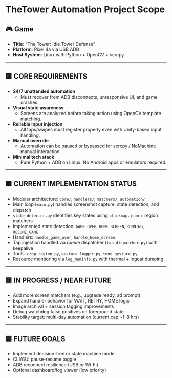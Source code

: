 # TheTower Automation Project Scope

## 🎮 Game
- **Title**: "The Tower: Idle Tower Defense"
- **Platform**: Pixel 4a via USB ADB
- **Host System**: Linux with Python + OpenCV + scrcpy

---

## 🟥 CORE REQUIREMENTS

- **24/7 unattended automation**
  - Must recover from ADB disconnects, unresponsive UI, and game crashes.
- **Visual state awareness**
  - Screens are analyzed before taking action using OpenCV template matching.
- **Reliable input injection**
  - All taps/swipes must register properly even with Unity-based input handling.
- **Manual override**
  - Automation can be paused or bypassed for scrcpy / NoMachine manual interaction.
- **Minimal tech stack**
  - Pure Python + ADB on Linux. No Android apps or emulators required.

---

## 🟧 CURRENT IMPLEMENTATION STATUS

- Modular architecture: `core/`, `handlers/`, `matchers/`, `automation/`
- Main loop (`main.py`) handles screenshot capture, state detection, and dispatch
- `state_detector.py` identifies key states using `clickmap.json` + region matchers
- Implemented state detection: `GAME_OVER`, `HOME_SCREEN`, `RUNNING`, `RESUME_GAME`
- Handlers: `handle_game_over`, `handle_home_screen`
- Tap injection handled via queue dispatcher (`tap_dispatcher.py`) with keepalive
- Tools: `crop_region.py`, `gesture_logger.py`, `tune_gesture.py`
- Resource monitoring via `log_meminfo.py` with thermal + logcat dumping

---

## 🟨 IN PROGRESS / NEAR FUTURE

- Add more screen matchers (e.g., upgrade ready, ad prompt)
- Expand handler behavior for WAIT, RETRY, HOME logic
- Image archival + session tagging improvements
- Debug watchdog false positives on foreground state
- Stability target: multi-day automation (current cap ~1–8 hrs)

---

## 🟦 FUTURE GOALS

- Implement decision-tree or state machine model
- CLI/GUI pause-resume toggle
- ADB reconnect resilience (USB or Wi-Fi)
- Optional dashboard/log viewer (low priority)
